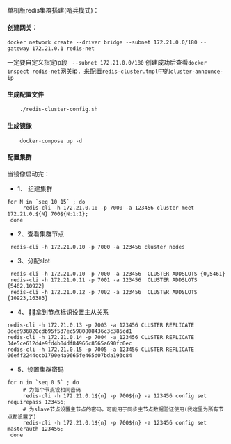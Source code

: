 单机版redis集群搭建(哨兵模式)：

#### 创建网关：
```
docker network create --driver bridge --subnet 172.21.0.0/180 --gateway 172.21.0.1 redis-net

```
一定要自定义指定ip段 ` --subnet 172.21.0.0/180`
创建成功后查看`docker inspect redis-net`网关ip，来配置`redis-cluster.tmpl`中的`cluster-announce-ip`

#### 生成配置文件

```
    ./redis-cluster-config.sh
```

#### 生成镜像

```
    docker-compose up -d
```

#### 配置集群
当镜像启动完：
- 1、 组建集群
```
for N in `seq 10 15` ; do 
     redis-cli -h 172.21.0.10 -p 7000 -a 123456 cluster meet 172.21.0.${N} 700${N:1:1};
 done

````

- 2、查看集群节点
```
 redis-cli -h 172.21.0.10 -p 7000 -a 123456 cluster nodes
```
- 3、分配slot
```
 redis-cli -h 172.21.0.10 -p 7000 -a 123456  CLUSTER ADDSLOTS {0,5461}
 redis-cli -h 172.21.0.11 -p 7001 -a 123456  CLUSTER ADDSLOTS {5462,10922}
 redis-cli -h 172.21.0.12 -p 7002 -a 123456  CLUSTER ADDSLOTS {10923,16383}
```
- 4、拿到节点标识设置主从关系
```
redis-cli -h 172.21.0.13 -p 7003 -a 123456 CLUSTER REPLICATE 8ded936820cdb95f537ec5980808436c3c385cd1
redis-cli -h 172.21.0.14 -p 7004 -a 123456 CLUSTER REPLICATE 34e5ce612d4e9fd4b04df84966c8565a690fc0ec
redis-cli -h 172.21.0.15 -p 7005 -a 123456 CLUSTER REPLICATE 06eff2244ccb1790e4a9665fe465d07bda193c84
```

- 5、设置集群密码
```
for n in `seq 0 5` ; do 
     # 为每个节点设相同密码
     redis-cli -h 172.21.0.1${n} -p 700${n} -a 123456 config set requirepass 123456;
     # 为slave节点设置主节点的密码，可能用于同步主节点数据验证使用(我这里为所有节点都设置了)
     redis-cli -h 172.21.0.1${n} -p 700${n} -a 123456 config set masterauth 123456;
 done
 ```